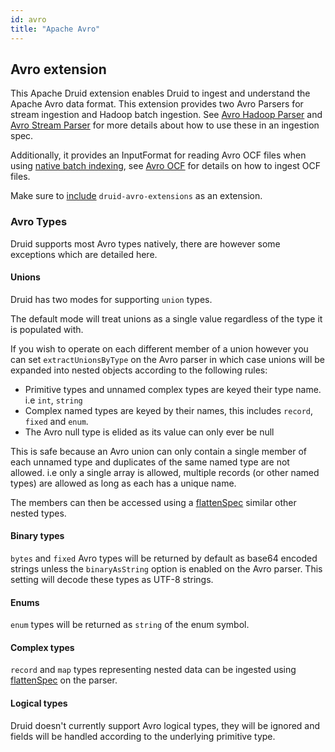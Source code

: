 ```yaml
---
id: avro
title: "Apache Avro"
---
```


<!--
  ~ Licensed to the Apache Software Foundation (ASF) under one
  ~ or more contributor license agreements.  See the NOTICE file
  ~ distributed with this work for additional information
  ~ regarding copyright ownership.  The ASF licenses this file
  ~ to you under the Apache License, Version 2.0 (the
  ~ "License"); you may not use this file except in compliance
  ~ with the License.  You may obtain a copy of the License at
  ~
  ~   http://www.apache.org/licenses/LICENSE-2.0
  ~
  ~ Unless required by applicable law or agreed to in writing,
  ~ software distributed under the License is distributed on an
  ~ "AS IS" BASIS, WITHOUT WARRANTIES OR CONDITIONS OF ANY
  ~ KIND, either express or implied.  See the License for the
  ~ specific language governing permissions and limitations
  ~ under the License.
  -->

## Avro extension

This Apache Druid extension enables Druid to ingest and understand the Apache Avro data format. This extension provides 
two Avro Parsers for stream ingestion and Hadoop batch ingestion. 
See [Avro Hadoop Parser](../../ingestion/data-formats.md#avro-hadoop-parser) and [Avro Stream Parser](../../ingestion/c.md#avro-stream-parser)
for more details about how to use these in an ingestion spec.

Additionally, it provides an InputFormat for reading Avro OCF files when using
[native batch indexing](../../ingestion/native-batch.md), see [Avro OCF](../../ingestion/data-formats.md#avro-ocf)
for details on how to ingest OCF files.

Make sure to [include](../../development/extensions.md#loading-extensions) `druid-avro-extensions` as an extension.

### Avro Types

Druid supports most Avro types natively, there are however some exceptions which are detailed here.

#### Unions
Druid has two modes for supporting `union` types.

The default mode will treat unions as a single value regardless of the type it is populated with.

If you wish to operate on each different member of a union however you can set `extractUnionsByType` on the Avro parser in which case unions will be expanded into nested objects according to the following rules:
* Primitive types and unnamed complex types are keyed their type name. i.e `int`, `string`
* Complex named types are keyed by their names, this includes `record`, `fixed` and `enum`.
* The Avro null type is elided as its value can only ever be null

This is safe because an Avro union can only contain a single member of each unnamed type and duplicates of the same named type are not allowed.
i.e only a single array is allowed, multiple records (or other named types) are allowed as long as each has a unique name.

The members can then be accessed using a [flattenSpec](../../ingestion/data-formats.md#flattenspec) similar other nested types.

#### Binary types
`bytes` and `fixed` Avro types will be returned by default as base64 encoded strings unless the `binaryAsString` option is enabled on the Avro parser.
This setting will decode these types as UTF-8 strings.

#### Enums
`enum` types will be returned as `string` of the enum symbol.

#### Complex types
`record` and `map` types representing nested data can be ingested using [flattenSpec](../../ingestion/data-formats.md#flattenspec) on the parser.

#### Logical types
Druid doesn't currently support Avro logical types, they will be ignored and fields will be handled according to the underlying primitive type.
